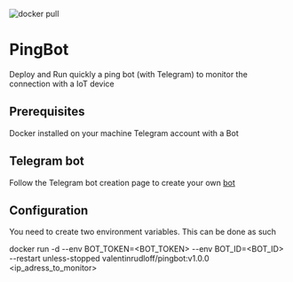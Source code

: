 ![docker pull](https://img.shields.io/docker/pulls/valentinrudloff/pingbot.svg)

# PingBot
Deploy and Run quickly a ping bot (with Telegram) to monitor the connection with a IoT device

## Prerequisites
Docker installed on your machine
Telegram account with a Bot

## Telegram bot
Follow the Telegram bot creation page to create your own [bot](https://core.telegram.org/bots)

## Configuration
You need to create two environment variables. This can be done as such

docker run -d --env BOT_TOKEN=<BOT_TOKEN> --env BOT_ID=<BOT_ID> --restart unless-stopped valentinrudloff/pingbot:v1.0.0 <ip_adress_to_monitor>